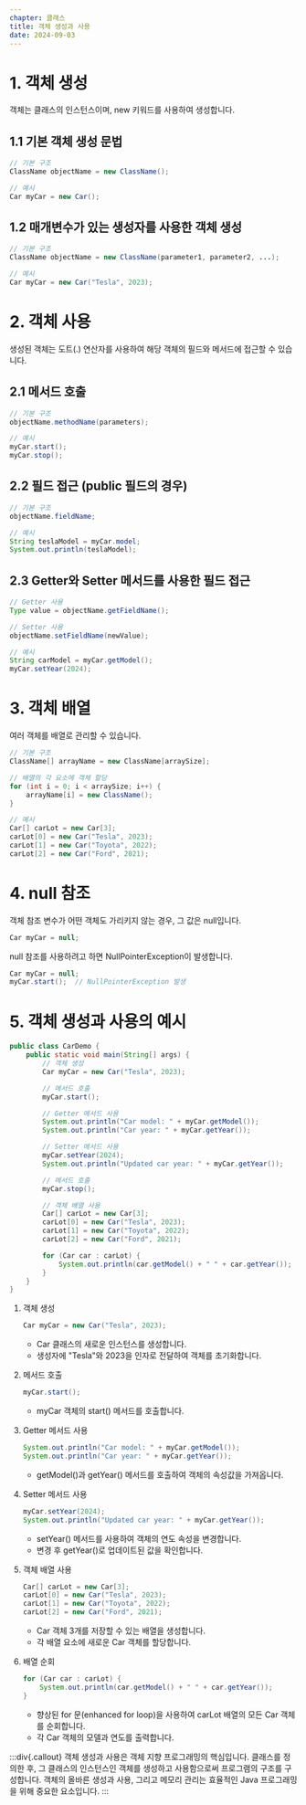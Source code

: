```yaml
---
chapter: 클래스
title: 객체 생성과 사용
date: 2024-09-03
---
```

# 1. 객체 생성
객체는 클래스의 인스턴스이며, new 키워드를 사용하여 생성합니다.
## 1.1 기본 객체 생성 문법
```java
// 기본 구조
ClassName objectName = new ClassName();

// 예시
Car myCar = new Car();
```

## 1.2 매개변수가 있는 생성자를 사용한 객체 생성
```java
// 기본 구조
ClassName objectName = new ClassName(parameter1, parameter2, ...);

// 예시
Car myCar = new Car("Tesla", 2023);
```
# 2. 객체 사용
생성된 객체는 도트(.) 연산자를 사용하여 해당 객체의 필드와 메서드에 접근할 수 있습니다.
## 2.1 메서드 호출
```java
// 기본 구조
objectName.methodName(parameters);

// 예시
myCar.start();
myCar.stop();
```

## 2.2 필드 접근 (public 필드의 경우)
```java
// 기본 구조
objectName.fieldName;

// 예시
String teslaModel = myCar.model;
System.out.println(teslaModel);
```

## 2.3 Getter와 Setter 메서드를 사용한 필드 접근
```java
// Getter 사용
Type value = objectName.getFieldName();

// Setter 사용
objectName.setFieldName(newValue);

// 예시
String carModel = myCar.getModel();
myCar.setYear(2024);
```

# 3. 객체 배열
여러 객체를 배열로 관리할 수 있습니다.
```java
// 기본 구조
ClassName[] arrayName = new ClassName[arraySize];

// 배열의 각 요소에 객체 할당
for (int i = 0; i < arraySize; i++) {
    arrayName[i] = new ClassName();
}

// 예시
Car[] carLot = new Car[3];
carLot[0] = new Car("Tesla", 2023);
carLot[1] = new Car("Toyota", 2022);
carLot[2] = new Car("Ford", 2021);
```

# 4. null 참조
객체 참조 변수가 어떤 객체도 가리키지 않는 경우, 그 값은 null입니다.
```java
Car myCar = null;
```
null 참조를 사용하려고 하면 NullPointerException이 발생합니다.
```java
Car myCar = null;
myCar.start();  // NullPointerException 발생
```

# 5. 객체 생성과 사용의 예시
```java
public class CarDemo {
    public static void main(String[] args) {
        // 객체 생성
        Car myCar = new Car("Tesla", 2023);

        // 메서드 호출
        myCar.start();

        // Getter 메서드 사용
        System.out.println("Car model: " + myCar.getModel());
        System.out.println("Car year: " + myCar.getYear());

        // Setter 메서드 사용
        myCar.setYear(2024);
        System.out.println("Updated car year: " + myCar.getYear());

        // 메서드 호출
        myCar.stop();

        // 객체 배열 사용
        Car[] carLot = new Car[3];
        carLot[0] = new Car("Tesla", 2023);
        carLot[1] = new Car("Toyota", 2022);
        carLot[2] = new Car("Ford", 2021);

        for (Car car : carLot) {
            System.out.println(car.getModel() + " " + car.getYear());
        }
    }
}
```
1. 객체 생성
    ```java
    Car myCar = new Car("Tesla", 2023);
    ```
    - Car 클래스의 새로운 인스턴스를 생성합니다.
    - 생성자에 "Tesla"와 2023을 인자로 전달하여 객체를 초기화합니다.

2. 메서드 호출
    ```java
    myCar.start();
    ```
    - myCar 객체의 start() 메서드를 호출합니다.

3. Getter 메서드 사용
    ```java
    System.out.println("Car model: " + myCar.getModel());
    System.out.println("Car year: " + myCar.getYear());
    ```
    - getModel()과 getYear() 메서드를 호출하여 객체의 속성값을 가져옵니다.


4. Setter 메서드 사용
    ```java
    myCar.setYear(2024);
    System.out.println("Updated car year: " + myCar.getYear());
    ```
    - setYear() 메서드를 사용하여 객체의 연도 속성을 변경합니다.
    - 변경 후 getYear()로 업데이트된 값을 확인합니다.

5. 객체 배열 사용
    ```java
    Car[] carLot = new Car[3];
    carLot[0] = new Car("Tesla", 2023);
    carLot[1] = new Car("Toyota", 2022);
    carLot[2] = new Car("Ford", 2021);
    ```
    - Car 객체 3개를 저장할 수 있는 배열을 생성합니다.
    - 각 배열 요소에 새로운 Car 객체를 할당합니다.

6. 배열 순회
    ```java
    for (Car car : carLot) {
        System.out.println(car.getModel() + " " + car.getYear());
    }
    ```
    - 향상된 for 문(enhanced for loop)을 사용하여 carLot 배열의 모든 Car 객체를 순회합니다.
    - 각 Car 객체의 모델과 연도를 출력합니다.

:::div{.callout}
객체 생성과 사용은 객체 지향 프로그래밍의 핵심입니다. 클래스를 정의한 후, 그 클래스의 인스턴스인 객체를 생성하고 사용함으로써 프로그램의 구조를 구성합니다. 객체의 올바른 생성과 사용, 그리고 메모리 관리는 효율적인 Java 프로그래밍을 위해 중요한 요소입니다.
:::